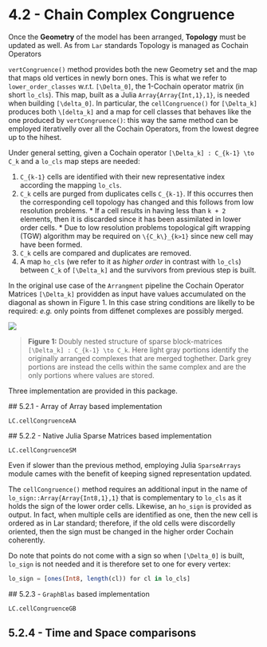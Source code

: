 # 4.2 - Chain Complex Congruence

Once the **Geometry** of the model has been arranged,
**Topology** must be updated as well.
As from `Lar` standards Topology is managed as Cochain Operators

`vertCongruence()` method provides both the new Geometry set and
the map that maps old vertices in newly born ones.
This is what we refer to `lower_order_classes` w.r.t. ``[\Delta_0]``,
the 1-Cochain operator matrix (in short `lo_cls`). This map, built as a Julia
`Array{Array{Int,1},1}`, is needed when building ``[\delta_0]``.
In particular, the `cellCongruence()` for ``[\Delta_k]`` produces both
``\[delta_k]`` and a map for cell classes that behaves like the one produced by
`vertCongruence()`: this way the same method can be employed iterativelly
over all the Cochain Operators, from the lowest degree up to the hihest.

Under general setting, given a Cochain operator ``[\Delta_k] : C_{k-1} \to C_k``
and a `lo_cls` map steps are needed:
  1. ``C_{k-1}`` cells are identified with their new representative index
  according the mapping `lo_cls`.
  1. ``C_k`` cells are purged from duplicates cells ``C_{k-1}``.
    If this occurres then the corresponding cell topology has changed and this
    follows from low resolution problems.
    * If a cell results in having less than ``k + 2`` elements, then it is
      discarded since it has been assimilated in lower order cells. 
    * Due to low resolution problems topological gift wrapping (TGW) algorithm
      may be required on ``\{C_k\}_{k>1}`` since new cell may have been formed.
  1. ``C_k`` cells are compared and duplicates are removed.
  1. A map `ho_cls` (we refer to it as _higher order_ in contrast with `lo_cls`)
    between ``C_k`` of ``[\Delta_k]`` and the survivors from previous step
    is built. 

In the original use case of the `Arrangment` pipeline the Cochain Operator
Matrices ``[\Delta_k]`` providden as input have values accumulated on the
diagonal as shown in Figure 1. In this case string conditions are likelly to
be required: _e.g._ only points from diffenet complexes are possibly merged.

![](./images/nestedMatrix.png)
> **Figure 1:** Doubly nested structure of sparse block-matrices ``[\Delta_k] : C_{k-1} \to C_k``. Here light gray portions identify the originally arranged complexes that are merged toghether. Dark grey portions are instead the cells within the same complex and are the only portions where values are stored.

Three implementation are provided in this package.

## 5.2.1 - Array of Array based implementation

```@docs
LC.cellCongruenceAA
```

## 5.2.2 - Native Julia Sparse Matrices based implementation

```@docs
LC.cellCongruenceSM
```

Even if slower than the previous method, employing Julia `SparseArrays` module
cames with the benefit of keeping signed representation updated.

The `cellCongruence()` method requires an additional input in the name
of `lo_sign::Array{Array{Int8,1},1}` that is complementary to `lo_cls`
as it holds the sign of the lower order cells. Likewise, an `ho_sign`
is provided as output.
In fact, when multiple cells are identified as one, then
the new cell is ordered as in Lar standard; therefore, if the old
cells were discordelly oriented, then the sign must be changed in the higher
order Cochain coherently.

Do note that points do not come with a sign so when ``[\Delta_0]`` is built,
`lo_sign` is not needed and it is therefore set to one for every vertex:
```julia
lo_sign = [ones(Int8, length(cl)) for cl in lo_cls]
```

## 5.2.3 - `GraphBlas` based implementation

```@docs
LC.cellCongruenceGB
```

## 5.2.4 - Time and Space comparisons
